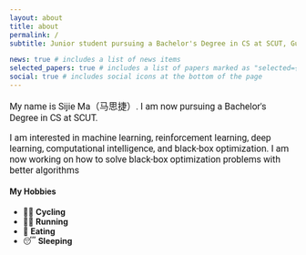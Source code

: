 ```yaml
---
layout: about
title: about
permalink: /
subtitle: Junior student pursuing a Bachelor's Degree in CS at SCUT, GuangZhou

news: true # includes a list of news items
selected_papers: true # includes a list of papers marked as "selected={true}"
social: true # includes social icons at the bottom of the page
---
```


<p style="font-family: Roboto, 宋体; font-size: 12.0pt; vertical-align: baseline;">
  My name is Sijie Ma（马思捷）. I am now pursuing a Bachelor's Degree in CS at SCUT.
</p>

<p style="font-family: Roboto, 宋体; font-size: 12.0pt; vertical-align: baseline;">
  I am interested in machine learning, reinforcement learning, deep learning, computational intelligence, and black-box optimization. I am now working on how to solve black-box optimization problems with better algorithms
</p>

#### My Hobbies

- 🚴‍♂️ **Cycling**
- 🏃‍♂️ **Running**
- 🍔 **Eating**
- 😴 **Sleeping**
